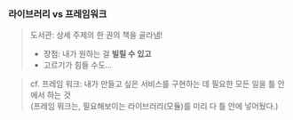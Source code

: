 ### 라이브러리 vs 프레임워크
> 도서관: 상세 주제의 한 권의 책을 골라냄!
> - 장점: 내가 원하는 걸 **빌릴 수 있고**
> - 고르기가 힘들 수도...  

> cf. 프레임 워크: 내가 만들고 싶은 서비스를 구현하는 데 필요한 모든 일을 틀 안에서 하는 것  
(프레임 뭐크는, 필요해보이는 라이브러리(모듈)를 미리 다 틀 안에 넣어뒀다.)
